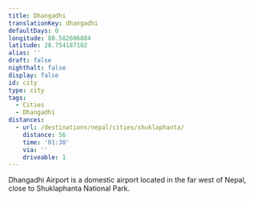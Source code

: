 ```yaml
---
title: Dhangadhi
translationKey: dhangadhi
defaultDays: 0
longitude: 80.582606884
latitude: 28.754187182
alias: ''
draft: false
nighthalt: false
display: false
id: city
type: city
tags:
  - Cities
  - Dhangadhi
distances:
  - url: /destinations/nepal/cities/shuklaphanta/
    distance: 56
    time: '01:30'
    via: ''
    driveable: 1
---
```








Dhangadhi Airport is a domestic airport located in the far west of Nepal, close to Shuklaphanta National Park.
